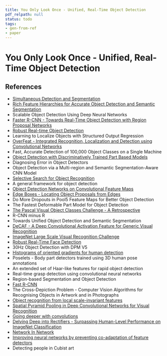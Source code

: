 ```yaml
---
title: You Only Look Once - Unified, Real-Time Object Detection
pdf_relpath: null
status: todo
tags:
- gen-from-ref
- paper
---
```


# You Only Look Once - Unified, Real-Time Object Detection

## References

- [Simultaneous Detection and Segmentation](./simultaneous-detection-and-segmentation.md)
- [Rich Feature Hierarchies for Accurate Object Detection and Semantic Segmentation](./rich-feature-hierarchies-for-accurate-object-detection-and-semantic-segmentation.md)
- Scalable Object Detection Using Deep Neural Networks
- [Faster R-CNN - Towards Real-Time Object Detection with Region Proposal Networks](./faster-r-cnn-towards-real-time-object-detection-with-region-proposal-networks.md)
- [Robust Real-time Object Detection](./robust-real-time-object-detection.md)
- Learning to Localize Objects with Structured Output Regression
- [OverFeat - Integrated Recognition, Localization and Detection using Convolutional Networks](./overfeat-integrated-recognition-localization-and-detection-using-convolutional-networks.md)
- Fast, Accurate Detection of 100,000 Object Classes on a Single Machine
- [Object Detection with Discriminatively Trained Part Based Models](./object-detection-with-discriminatively-trained-part-based-models.md)
- Diagnosing Error in Object Detectors
- Object Detection via a Multi-region and Semantic Segmentation-Aware CNN Model
- [Selective Search for Object Recognition](./selective-search-for-object-recognition.md)
- A general framework for object detection
- [Object Detection Networks on Convolutional Feature Maps](./object-detection-networks-on-convolutional-feature-maps.md)
- [Edge Boxes - Locating Object Proposals from Edges](./edge-boxes-locating-object-proposals-from-edges.md)
- Do More Dropouts in Pool5 Feature Maps for Better Object Detection
- The Fastest Deformable Part Model for Object Detection
- [The Pascal Visual Object Classes Challenge - A Retrospective](./the-pascal-visual-object-classes-challenge-a-retrospective.md)
- R-CNN minus R
- Towards Unified Object Detection and Semantic Segmentation
- [DeCAF - A Deep Convolutional Activation Feature for Generic Visual Recognition](./decaf-a-deep-convolutional-activation-feature-for-generic-visual-recognition.md)
- [ImageNet Large Scale Visual Recognition Challenge](./imagenet-large-scale-visual-recognition-challenge.md)
- [Robust Real-Time Face Detection](./robust-real-time-face-detection.md)
- 30Hz Object Detection with DPM V5
- [Histograms of oriented gradients for human detection](./histograms-of-oriented-gradients-for-human-detection.md)
- Poselets - Body part detectors trained using 3D human pose annotations
- An extended set of Haar-like features for rapid object detection
- Real-time grasp detection using convolutional neural networks
- Region-based Segmentation and Object Detection
- [Fast R-CNN](./fast-r-cnn.md)
- The Cross-Depiction Problem - Computer Vision Algorithms for Recognising Objects in Artwork and in Photographs
- [Object recognition from local scale-invariant features](./object-recognition-from-local-scale-invariant-features.md)
- [Spatial Pyramid Pooling in Deep Convolutional Networks for Visual Recognition](./spatial-pyramid-pooling-in-deep-convolutional-networks-for-visual-recognition.md)
- [Going deeper with convolutions](./going-deeper-with-convolutions.md)
- [Delving Deep into Rectifiers - Surpassing Human-Level Performance on ImageNet Classification](./delving-deep-into-rectifiers-surpassing-human-level-performance-on-imagenet-classification.md)
- [Network In Network](./network-in-network.md)
- [Improving neural networks by preventing co-adaptation of feature detectors](./improving-neural-networks-by-preventing-co-adaptation-of-feature-detectors.md)
- Detecting people in Cubist art

